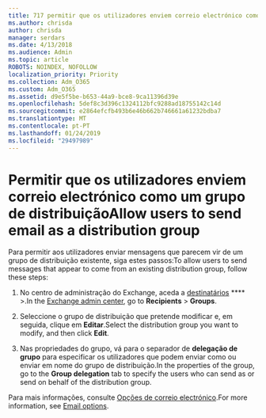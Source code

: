 ```yaml
---
title: 717 permitir que os utilizadores enviem correio electrónico como uma lista de distribuição
ms.author: chrisda
author: chrisda
manager: serdars
ms.date: 4/13/2018
ms.audience: Admin
ms.topic: article
ROBOTS: NOINDEX, NOFOLLOW
localization_priority: Priority
ms.collection: Adm_O365
ms.custom: Adm_O365
ms.assetid: d9e5f5be-b653-44a9-bce8-9ca11396d39e
ms.openlocfilehash: 5def8c3d396c1324112bfc9288ad18755142c14d
ms.sourcegitcommit: e2864efcfb493b6e46b662b746661a61232bdba7
ms.translationtype: MT
ms.contentlocale: pt-PT
ms.lasthandoff: 01/24/2019
ms.locfileid: "29497989"
---
```

# <a name="allow-users-to-send-email-as-a-distribution-group"></a><span data-ttu-id="cc34d-102">Permitir que os utilizadores enviem correio electrónico como um grupo de distribuição</span><span class="sxs-lookup"><span data-stu-id="cc34d-102">Allow users to send email as a distribution group</span></span>

<span data-ttu-id="cc34d-103">Para permitir aos utilizadores enviar mensagens que parecem vir de um grupo de distribuição existente, siga estes passos:</span><span class="sxs-lookup"><span data-stu-id="cc34d-103">To allow users to send messages that appear to come from an existing distribution group, follow these steps:</span></span>
  
1. <span data-ttu-id="cc34d-104">No centro de administração do Exchange, aceda a [destinatários](https://outlook.office365.com/ecp/) \*\*\*\* \>.</span><span class="sxs-lookup"><span data-stu-id="cc34d-104">In the [Exchange admin center](https://outlook.office365.com/ecp/), go to **Recipients** \> **Groups**.</span></span>
    
2. <span data-ttu-id="cc34d-105">Seleccione o grupo de distribuição que pretende modificar e, em seguida, clique em **Editar**.</span><span class="sxs-lookup"><span data-stu-id="cc34d-105">Select the distribution group you want to modify, and then click **Edit**.</span></span>
    
3. <span data-ttu-id="cc34d-106">Nas propriedades do grupo, vá para o separador de **delegação de grupo** para especificar os utilizadores que podem enviar como ou enviar em nome do grupo de distribuição.</span><span class="sxs-lookup"><span data-stu-id="cc34d-106">In the properties of the group, go to the **Group delegation** tab to specify the users who can send as or send on behalf of the distribution group.</span></span> 
    
<span data-ttu-id="cc34d-107">Para mais informações, consulte [Opções de correio electrónico](https://technet.microsoft.com/library/bb124513.aspx#groupdelegation).</span><span class="sxs-lookup"><span data-stu-id="cc34d-107">For more information, see [Email options](https://technet.microsoft.com/library/bb124513.aspx#groupdelegation).</span></span>
  

